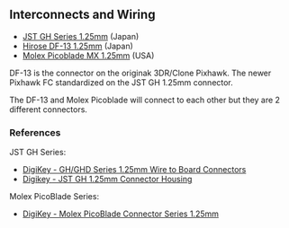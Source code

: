 
## Interconnects and Wiring

- [JST GH Series 1.25mm](http://www.jst-mfg.com/product/detail_e.php?series=105) (Japan)
- [Hirose DF-13 1.25mm](https://www.hirose.com/product/series/DF13?lang=en) (Japan)
- [Molex Picoblade MX 1.25mm](https://www.molex.com/molex/products/family/picoblade) (USA)
 
DF-13 is the connector on the originak 3DR/Clone Pixhawk.  The newer Pixhawk FC standardized on the JST GH 1.25mm connector.  

The DF-13 and Molex Picoblade will connect to each other but they are 2 different connectors.

### References

JST GH Series:
- [DigiKey - GH/GHD Series 1.25mm Wire to Board Connectors](https://www.digikey.com/en/ptm/j/jst-sales-america/ghghd-series-1-25mm-wire-to-board-connectors)
- [Digikey - JST GH 1.25mm Connector Housing](https://www.digikey.com/catalog/en/partgroup/gh-series/8397)

Molex PicoBlade Series:
- [DigiKey - Molex PicoBlade Connector Series 1.25mm](https://www.digikey.com/en/product-highlight/m/molex-connector/picoblade-connector-system)
